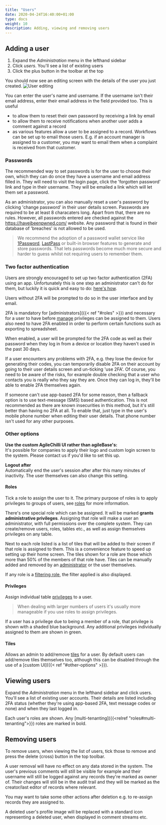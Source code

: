```yaml
---
title: "Users"
date: 2020-04-24T16:40:00+01:00
type: docs
weight: 10
description: Adding, viewing and removing users
---
```

## Adding a user
1. Expand the _Administration_ menu in the lefthand sidebar
2. Click _users_. You'll see a list of existing users
3. Click the plus button in the toolbar at the top

You should now see an editing screen with the details of the user you just created.
![User editing](/user-details.png)

You can enter the user's name and username. If the username isn't their email address, enter their email address in the field provided too. This is useful
* to allow them to reset their own password by receiving a link by email
* to allow them to receive notifications when another user adds a comment against a record
* as various features allow a user to be assigned to a record. Workflows can be set up to email those users. E.g. if an account manager is assigned to a customer, you may want to email them when a complaint is received from that customer.

### Passwords
The recommended way to set passwords is for the user to choose their own, which they can do once they have a username and email address filled in. They will need to visit the login page, click the 'forgotten password' link and type in their username. They will be emailed a link which will let them set a password.

As an administrator, you can also manually reset a user's password by clicking 'change password' in their user details screen.
Passwords are required to be at least 8 characaters long. Apart from that, there are no rules. However, all passwords entered are checked against the https://haveibeenpwned.com/ website. Any password that is found in their database of 'breaches' is not allowed to be used.
> We recommend the adoption of a password wallet service like [1Password](https://1password.com/), [LastPass](https://lastpass.com) or built-in browser features to generate and store passwords. That lets passwords become much more secure and harder to guess whilst not requiring users to remember them.
>

### Two factor authentication
Users are strongly encouraged to set up two factor authentication (2FA) using an app. Unfortunately this is one step an administrator can't do for them, but luckily it is quick and easy to do: [here's how](https://todo.com).

Users without 2FA will be prompted to do so in the user interface and by email.

2FA is mandatory for [administrators]({{< ref "#roles" >}}) and necessary for a user to have before [manage](https://todo.com) privileges can be assigned to them. Users also need to have 2FA enabled in order to perform certain functions such as exporting to spreadsheet.

When enabled, a user will be prompted for the 2FA code as well as their password when they log in from a device or location they haven't used in the past 30 days.

If a user encounters any problems with 2FA, e.g. they lose the device for generating their codes, you can temporarily disable 2FA on their account by going to their user details screen and un-ticking 'use 2FA'. Of course, you need to be aware of the risks, for example double checking that a user who contacts you is really who they say they are. Once they can log in, they'll be able to enable 2FA themselves again.

If someone can't use app-based 2FA for some reason, then a fallback option is to use text-message (SMS) based authentication. This is not recommended as there are known insecurities in this method, but it's still better than having no 2FA at all. To enable that, just type in the user's mobile phone number when editing their user details. That phone number isn't used for any other purposes.

### Other options
**Use the custom AgileChilli UI rather than agileBase's:**  
It's possible for companies to apply their logo and custom login screen to the system. Please contact us if you'd like to set this up.

**Logout after**  
Automatically end the user's session after after this many minutes of inactivity. The user themselves can also change this setting.

#### Roles
Tick a role to assign the user to it. The primary purpose of roles is to apply privileges to groups of users, see [roles](https://todo.com) for more information.

There's one special role which can be assigned. It will be marked **grants administrative privileges**. Assigning that role will make a user an administrator, with full permissions over the complete system. They can create/remove users, roles, tables etc., as well as assign themselves privileges on any table.

Next to each role listed is a list of tiles that will be added to their screen if that role is assigned to them. This is a convenience feature to speed up setting up their home screen. The tiles shown for a role are those which more than 50% of the members of that role have. Tiles can be manually added and removed by an [administrator](https://todo.com) or the user themselves.

If any role is a [filtering role](https://todo.com), the filter applied is also displayed.

#### Privileges
Assign individual table [privileges](https://todo.com) to a user.
> When dealing with larger numbers of users it's usually more manageable if you use roles to assign privileges.

If a user has a privilege due to being a member of a role, that privilege is shown with a shaded blue background. Any additional privileges individually assigned to them are shown in green.

#### Tiles
Allows an admin to add/remove [tiles](https://todo.com) for a user. By default users can add/remove tiles themselves too, although this can be disabled through the use of a [custom UI]({{< ref "#other-options" >}}).

## Viewing users
Expand the _Administration_ menu in the lefthand sidebar and click users. You'll see a list of existing user accounts. Their details are listed including 2FA status (whether they're using app-based 2FA, text message codes or none) and when they last logged in.

Each user's roles are shown. Any [multi-tenanting]({{<relref "roles#multi-tenanting">}}) roles are marked in bold.

## Removing users
To remove users, when viewing the list of users, tick those to remove and press the delete (cross) button in the top toolbar.

A user removal will have no effect on any data stored in the system. The user's previous comments will still be visible for example and their username will still be logged against any records they're marked as owner of. Their changes will still be in the audit trail and they will be marked as the creator/last editor of records where relevant.

You may want to take some other actions after deletion e.g. to re-assign records they are assigned to.

A deleted user's profile image will be replaced with a standard icon representing a deleted user, when displayed in comment streams etc.



